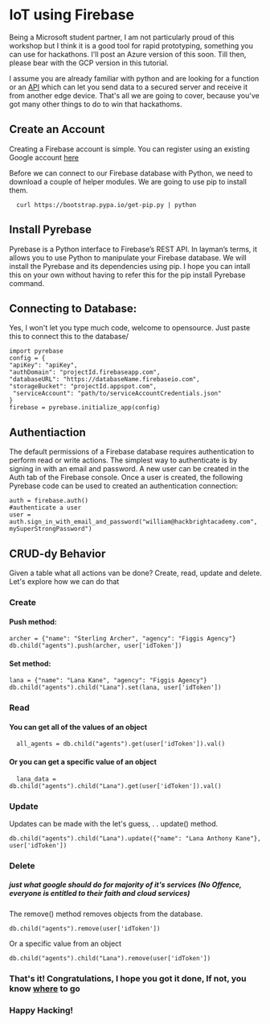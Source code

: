 # IoT using Firebase

Being a Microsoft student partner, I am not particularly proud of this workshop but I think it is a good tool for rapid prototyping, something you can use for hackathons. I'll post an Azure version of this soon. Till then, please bear with the GCP version in this tutorial.

I assume you are already familiar with python and are looking for a function or an [API](https://www.infoworld.com/article/3269878/what-is-an-api-application-programming-interfaces-explained.html) which can let you send data to a secured server and receive it from another edge device.
That's all we are going to cover, because you've got many other things to do to win that hackathoms.

## Create an Account

Creating a Firebase account is simple. You can register using an existing Google account [here](https://firebase.google.com/)

Before we can connect to our Firebase database with Python, we need to download a couple of helper modules. We are going to use pip to install them.

      curl https://bootstrap.pypa.io/get-pip.py | python

## Install Pyrebase

Pyrebase is a Python interface to Firebase’s REST API. 
In layman’s terms, it allows you to use Python to manipulate your Firebase database. We will install the Pyrebase and its dependencies using pip. I hope you can intall this on your own without having to refer this for the pip install Pyrebase command.

## Connecting to Database:

Yes, I won't let you type much code, welcome to opensource. Just paste this to connect this to the database/


    import pyrebase
    config = {
    "apiKey": "apiKey",
    "authDomain": "projectId.firebaseapp.com",
    "databaseURL": "https://databaseName.firebaseio.com",
    "storageBucket": "projectId.appspot.com",
     "serviceAccount": "path/to/serviceAccountCredentials.json"
    }
    firebase = pyrebase.initialize_app(config)

## Authentiaction

The default permissions of a Firebase database requires authentication to perform read or write actions. The simplest way to authenticate is by signing in with an email and password. A new user can be created in the Auth tab of the Firebase console. Once a user is created, the following Pyrebase code can be used to created an authentication connection:

    auth = firebase.auth()
    #authenticate a user
    user = auth.sign_in_with_email_and_password("william@hackbrightacademy.com", mySuperStrongPassword")

## CRUD-dy Behavior

Given a table what all actions van be done? Create, read, update and delete. Let's explore how we can do that

### Create


#### Push method: 

    archer = {"name": "Sterling Archer", "agency": "Figgis Agency"}
    db.child("agents").push(archer, user['idToken'])

#### Set method:
    lana = {"name": "Lana Kane", "agency": "Figgis Agency"}
    db.child("agents").child("Lana").set(lana, user['idToken'])

### Read 

#### You can get all of the values of an object
  
      all_agents = db.child("agents").get(user['idToken']).val()

#### Or you can get a specific value of an object

      lana_data = db.child("agents").child("Lana").get(user['idToken']).val()

### Update

Updates can be made with the let's guess, 
.
.
update() method.

    db.child("agents").child("Lana").update({"name": "Lana Anthony Kane"}, user['idToken'])

### Delete 
##### just what google should do for majority of it's services (No Offence, everyone is entitled to their faith and cloud services)

The remove() method removes objects from the database. 
    
    db.child("agents").remove(user['idToken'])

Or a specific value from an object
    
    db.child("agents").child("Lana").remove(user['idToken'])


### That's it! Congratulations, I hope you got it done, If not, you know [where](https://medium.com/@scosta/why-firebase-sucks-ce5d2302eb20) to go
### Happy Hacking!
